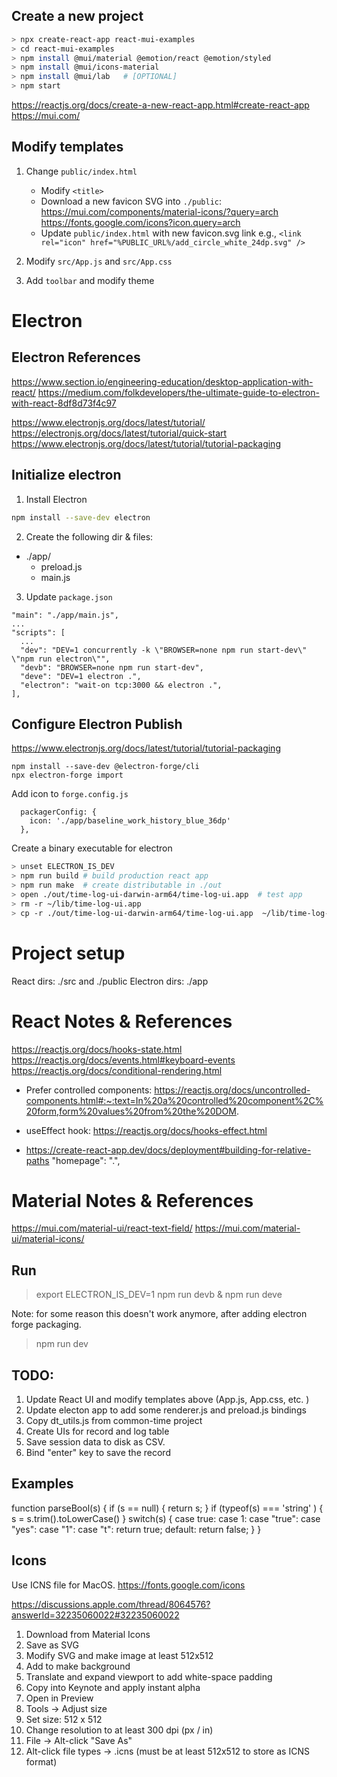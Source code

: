 ## Create a new project
```sh
> npx create-react-app react-mui-examples
> cd react-mui-examples
> npm install @mui/material @emotion/react @emotion/styled
> npm install @mui/icons-material
> npm install @mui/lab   # [OPTIONAL]
> npm start
```

https://reactjs.org/docs/create-a-new-react-app.html#create-react-app
https://mui.com/

## Modify templates
1. Change `public/index.html`
    - Modify `<title>`
    - Download a new favicon SVG into `./public`:
        https://mui.com/components/material-icons/?query=arch
        https://fonts.google.com/icons?icon.query=arch
    - Update `public/index.html` with new favicon.svg link
        e.g., `<link rel="icon" href="%PUBLIC_URL%/add_circle_white_24dp.svg" />`

1. Modify `src/App.js` and `src/App.css`
1. Add `toolbar` and modify theme


# Electron
## Electron References
https://www.section.io/engineering-education/desktop-application-with-react/
https://medium.com/folkdevelopers/the-ultimate-guide-to-electron-with-react-8df8d73f4c97

https://www.electronjs.org/docs/latest/tutorial/
https://electronjs.org/docs/latest/tutorial/quick-start
https://www.electronjs.org/docs/latest/tutorial/tutorial-packaging

## Initialize electron
1. Install Electron
  ```sh
  npm install --save-dev electron
  ```

2. Create the following dir & files:
  - ./app/
    - preload.js
    - main.js
3. Update `package.json`
  ```
  "main": "./app/main.js",
  ...
  "scripts": [
    ...
    "dev": "DEV=1 concurrently -k \"BROWSER=none npm run start-dev\" \"npm run electron\"",
    "devb": "BROWSER=none npm run start-dev",
    "deve": "DEV=1 electron .",
    "electron": "wait-on tcp:3000 && electron .",
  ],
  ```

## Configure Electron Publish
https://www.electronjs.org/docs/latest/tutorial/tutorial-packaging

```
npm install --save-dev @electron-forge/cli
npx electron-forge import
```
Add icon to `forge.config.js`
```
  packagerConfig: {
    icon: './app/baseline_work_history_blue_36dp'
  },
```

Create a binary executable for electron
```sh
> unset ELECTRON_IS_DEV
> npm run build # build production react app
> npm run make  # create distributable in ./out
> open ./out/time-log-ui-darwin-arm64/time-log-ui.app  # test app
> rm -r ~/lib/time-log-ui.app
> cp -r ./out/time-log-ui-darwin-arm64/time-log-ui.app  ~/lib/time-log-ui.app
```


# Project setup
React dirs: ./src and ./public
Electron dirs: ./app

# React Notes & References
https://reactjs.org/docs/hooks-state.html
https://reactjs.org/docs/events.html#keyboard-events
https://reactjs.org/docs/conditional-rendering.html

- Prefer controlled components:
    https://reactjs.org/docs/uncontrolled-components.html#:~:text=In%20a%20controlled%20component%2C%20form,form%20values%20from%20the%20DOM.

- useEffect hook:
    https://reactjs.org/docs/hooks-effect.html

- https://create-react-app.dev/docs/deployment#building-for-relative-paths
  "homepage": ".",



# Material Notes & References
https://mui.com/material-ui/react-text-field/
https://mui.com/material-ui/material-icons/


## Run
> export ELECTRON_IS_DEV=1
> npm run devb &
> npm run deve

Note: for some reason this doesn't work anymore, after adding electron forge packaging.
> npm run dev

## TODO:

1. Update React UI and modify templates above (App.js, App.css, etc. )
2. Update electon app to add some renderer.js and preload.js bindings
3. Copy dt_utils.js from common-time project
4. Create UIs for record and log table
5. Save session data to disk as CSV.
6. Bind "enter" key to save the record


## Examples
function parseBool(s) {
  if (s == null) { return s; }
  if (typeof(s) === 'string' ) { s = s.trim().toLowerCase() }
  switch(s) { 
    case true: case 1: case "true":  case "yes": case "1": case "t": return true;
    default: return false;
  }
}

## Icons
Use ICNS file for MacOS.
https://fonts.google.com/icons

https://discussions.apple.com/thread/8064576?answerId=32235060022#32235060022

1. Download from Material Icons
2. Save as SVG
  1. Modify SVG and make image at least 512x512
  2. Add <rect> to make background
  3. Translate and expand viewport to add white-space padding
3. Copy into Keynote and apply instant alpha
4. Open in Preview
  1. Tools -> Adjust size
  2. Set size: 512 x 512
  3. Change resolution to at least 300 dpi (px / in)
5. File -> Alt-click "Save As"
6. Alt-click file types -> .icns 
   (must be at least 512x512 to store as ICNS format)
